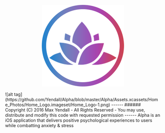 <p align="center">
  <img src="https://github.com/Yendall/Alpha/blob/master/Alpha/Assets.xcassets/Home_Photos/Home_Logo.imageset/Home_Logo-1.png">
</p>
![alt tag](https://github.com/Yendall/Alpha/blob/master/Alpha/Assets.xcassets/Home_Photos/Home_Logo.imageset/Home_Logo-1.png)
------
###### Copyright (C) 2016 Max Yendall - All Rights Reserved - You may use, distribute and modify this code with requested permission
------
Alpha is an iOS application that delivers positive psychological experiences to users while combatting anxiety &amp; stress
